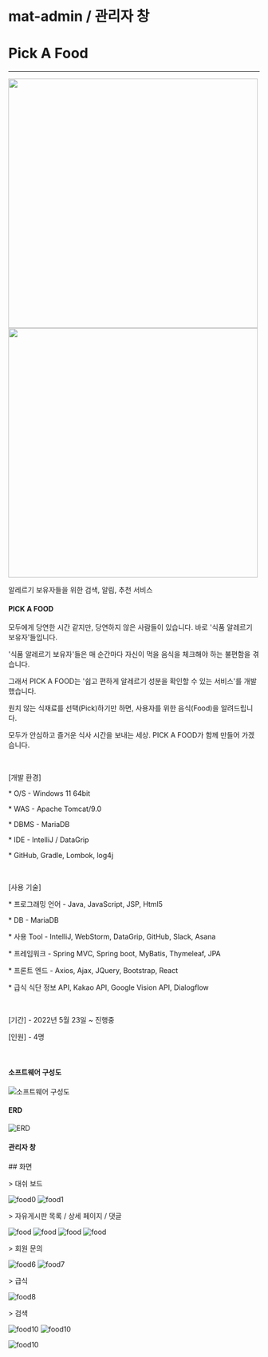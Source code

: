 # mat-admin / 관리자 창

<div class="row justify-content-center">
<div class="col-xl-11 col-lg-12">
<h1>Pick A Food</h1>
<hr>

<p>
      <img src="https://user-images.githubusercontent.com/74230238/174485895-f19b8334-b7e6-4cde-a4dc-e8b6237aaf6a.png"
          width="500" height="auto">
  <img src="https://user-images.githubusercontent.com/74230238/174485683-a4cc0352-2891-4ac4-a873-4d9b04986963.png"
          width="500" height="auto">
</p>

<div>알레르기 보유자들을 위한 검색, 알림, 추천 서비스 <h4>PICK A FOOD</h4></div>

<p>모두에게 당연한 시간 같지만, 당연하지 않은 사람들이 있습니다. 바로 '식품 알레르기 보유자'들입니다.</p>

<p>'식품 알레르기 보유자'들은 매 순간마다 자신이 먹을 음식을 체크해야 하는 불편함을 겪습니다. </p>
<p>그래서 PICK A FOOD는 '쉽고 편하게 알레르기 성분을 확인할 수 있는 서비스'를 개발했습니다.</p>
<p>원치 않는 식재료를 선택(Pick)하기만 하면, 사용자를 위한 음식(Food)을 알려드립니다. </p>
<p>모두가 안심하고 즐거운 식사 시간을 보내는 세상. PICK A FOOD가 함께 만들어 가겠습니다. </p>

<br/>

<p>[개발 환경]</p>
<p>* O/S - Windows 11 64bit</p>
<p>* WAS - Apache Tomcat/9.0</p>
<p>* DBMS - MariaDB </p>
<p>* IDE - IntelliJ / DataGrip</p>
<p>* GitHub, Gradle, Lombok, log4j</p>
<br/>
<p>[사용 기술]</p>
<p>* 프로그래밍 언어 -  Java, JavaScript, JSP, Html5</p>
<p>* DB - MariaDB</p>
<p>* 사용 Tool - IntelliJ, WebStorm, DataGrip, GitHub, Slack, Asana </p>
<p>* 프레임워크 -  Spring MVC, Spring boot, MyBatis, Thymeleaf, JPA</p>
<p>* 프론트 엔드 -  Axios, Ajax, JQuery, Bootstrap, React</p>
<p>* 급식 식단 정보 API, Kakao API, Google Vision API, Dialogflow</p>
<br/>
<p>[기간] - 2022년 5월 23일 ~ 진행중</p>
<p>[인원] - 4명</p>
<br/>


<h4>소프트웨어 구성도</h4>
<p class="mb-5"><img src="https://user-images.githubusercontent.com/74230238/174485734-2967870c-1bfa-47da-a6e6-af40d127ff85.png" alt="소프트웨어 구성도" class="img-fluid" style="max-width: 600px"></p>
<h4>ERD</h4>
<p class="mb-5"><img src="https://user-images.githubusercontent.com/74230238/174485745-7b28400e-d6f8-4b9b-83c4-801e298dc3d1.jpg" alt="ERD" class="img-fluid" style="max-width: 600px"></p>

<h4>관리자 창</h4>
<p>## 화면</p>
<p>> 대쉬 보드</p>
<p class="mb-5"><img src="https://user-images.githubusercontent.com/74230238/174485753-eb0570f3-9ec3-42f6-8e5a-336004f2559c.png" alt="food0" class="img-fluid" style="max-width: 300px">
<img src="https://user-images.githubusercontent.com/74230238/174485979-fe99d542-f545-4cc2-afdb-0af795eb749a.png" alt="food1" class="img-fluid" style="max-width: 300px"></p>

<p>> 자유게시판 목록 / 상세 페이지 / 댓글</p>
<p class="mb-5"><img src="https://user-images.githubusercontent.com/74230238/174485769-23802fd7-b2dc-416a-92c1-e3d7d315abd9.png" alt="food" class="img-fluid" style="max-width: 300px">
    <img src="https://user-images.githubusercontent.com/74230238/174485775-d18151ba-c471-463d-86e0-eaab14fc0014.png" alt="food" class="img-fluid" style="max-width: 300px">
    <img src="https://user-images.githubusercontent.com/74230238/174485783-b3c70027-c08b-40bd-9ff3-eb4108f92e9a.png" alt="food" class="img-fluid" style="max-width: 300px">
    <img src="https://user-images.githubusercontent.com/74230238/174485795-e9573b9b-658e-4178-99e1-bc226c32ffab.png" alt="food" class="img-fluid" style="max-width: 300px"></p>

<p>> 회원 문의</p>
<p class="mb-5"><img src="https://user-images.githubusercontent.com/74230238/174485800-6a5b269a-645c-4e53-a04e-c1ebdde978ce.png" alt="food6" class="img-fluid" style="max-width: 300px">
    <img src="https://user-images.githubusercontent.com/74230238/174485816-dbbb83c3-a89d-4a63-ba8d-029e299d452f.png" alt="food7" class="img-fluid" style="max-width: 300px"></p>

<p>> 급식
<p class="mb-5"><img src="https://user-images.githubusercontent.com/74230238/174485806-91c1673c-500d-4063-a6d6-bae2d9e5090d.png" alt="food8" class="img-fluid" style="max-width: 300px"></p>



<p>> 검색</p>
  <p class="mb-5"><img src="https://user-images.githubusercontent.com/74230238/174485861-0cdbb129-5133-4bf9-9658-ca4e383d0f1a.png" alt="food10" class="img-fluid" style="max-width: 300px">
    <img src="../images/pickafood/food10.png" alt="food10" class="img-fluid" style="max-width: 300px"></p>
  <p class="mb-5"><img src="https://user-images.githubusercontent.com/74230238/174485844-5f361fc5-f132-47b4-8d32-44f92bf2940c.png" alt="food10" class="img-fluid" style="max-width: 300px">


</div>
